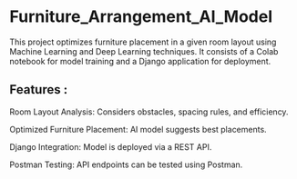 # Furniture_Arrangement_AI_Model
This project optimizes furniture placement in a given room layout using Machine Learning and Deep Learning techniques. It consists of a Colab notebook for model training and a Django application for deployment.

## Features :
Room Layout Analysis: Considers obstacles, spacing rules, and efficiency.

Optimized Furniture Placement: AI model suggests best placements.

Django Integration: Model is deployed via a REST API.

Postman Testing: API endpoints can be tested using Postman.


